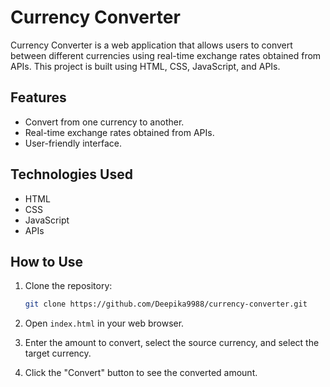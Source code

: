 # Currency Converter

Currency Converter is a web application that allows users to convert between different currencies using real-time exchange rates obtained from APIs. This project is built using HTML, CSS, JavaScript, and APIs.

## Features

- Convert from one currency to another.
- Real-time exchange rates obtained from APIs.
- User-friendly interface.

## Technologies Used

- HTML
- CSS
- JavaScript
- APIs

## How to Use

1. Clone the repository:

    ```bash
    git clone https://github.com/Deepika9988/currency-converter.git
    ```

2. Open `index.html` in your web browser.

3. Enter the amount to convert, select the source currency, and select the target currency.

4. Click the "Convert" button to see the converted amount.

